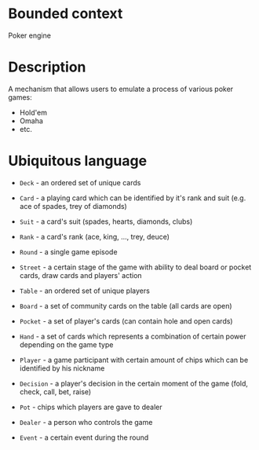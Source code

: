 # Bounded context
Poker engine 

# Description
A mechanism that allows users to emulate a process of various poker games:
- Hold'em
- Omaha
- etc.

# Ubiquitous language
- `Deck` - an ordered set of unique cards
- `Card` - a playing card which can be identified by it's rank and suit (e.g. ace of spades, trey of diamonds)
- `Suit` - a card's suit (spades, hearts, diamonds, clubs)
- `Rank` - a card's rank (ace, king, ..., trey, deuce)


- `Round` - a single game episode
- `Street` - a certain stage of the game with ability to deal board or pocket cards, draw cards and players' action 
- `Table` - an ordered set of unique players
- `Board` - a set of community cards on the table (all cards are open)
- `Pocket` - a set of player's cards (can contain hole and open cards)
- `Hand` - a set of cards which represents a combination of certain power depending on the game type 
- `Player` - a game participant with certain amount of chips which can be identified by his nickname
- `Decision` - a player's decision in the certain moment of the game (fold, check, call, bet, raise)
- `Pot` - chips which players are gave to dealer
- `Dealer` - a person who controls the game
- `Event` - a certain event during the round
